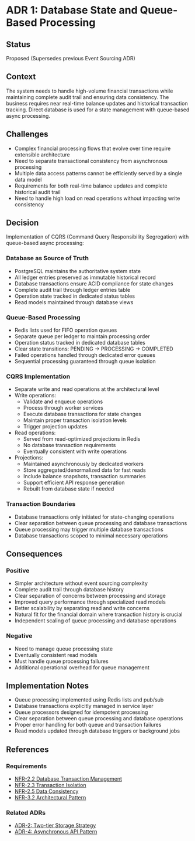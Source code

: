 # ADR 1: Database State and Queue-Based Processing

## Status
Proposed (Supersedes previous Event Sourcing ADR)

## Context
The system needs to handle high-volume financial transactions while maintaining complete audit trail and ensuring data consistency. The business requires near real-time balance updates and historical transaction tracking. Direct database is used for a state management with queue-based async processing.

## Challenges
- Complex financial processing flows that evolve over time require extensible architecture
- Need to separate transactional consistency from asynchronous processing
- Multiple data access patterns cannot be efficiently served by a single data model
- Requirements for both real-time balance updates and complete historical audit trail
- Need to handle high load on read operations without impacting write consistency

## Decision
Implementation of CQRS (Command Query Responsibility Segregation) with queue-based async processing:

### Database as Source of Truth
- PostgreSQL maintains the authoritative system state
- All ledger entries preserved as immutable historical record
- Database transactions ensure ACID compliance for state changes
- Complete audit trail through ledger entries table
- Operation state tracked in dedicated status tables
- Read models maintained through database views

### Queue-Based Processing
- Redis lists used for FIFO operation queues
- Separate queue per ledger to maintain processing order
- Operation status tracked in dedicated database tables
- Clear state transitions: PENDING → PROCESSING → COMPLETED
- Failed operations handled through dedicated error queues
- Sequential processing guaranteed through queue isolation

### CQRS Implementation
- Separate write and read operations at the architectural level
- Write operations:
  - Validate and enqueue operations
  - Process through worker services
  - Execute database transactions for state changes
  - Maintain proper transaction isolation levels
  - Trigger projection updates
- Read operations:
  - Served from read-optimized projections in Redis
  - No database transaction requirements
  - Eventually consistent with write operations
- Projections:
  - Maintained asynchronously by dedicated workers
  - Store aggregated/denormalized data for fast reads
  - Include balance snapshots, transaction summaries
  - Support efficient API response generation
  - Rebuilt from database state if needed

### Transaction Boundaries
- Database transactions only initiated for state-changing operations
- Clear separation between queue processing and database transactions
- Queue processing may trigger multiple database transactions
- Database transactions scoped to minimal necessary operations

## Consequences

### Positive
- Simpler architecture without event sourcing complexity
- Complete audit trail through database history
- Clear separation of concerns between processing and storage
- Improved query performance through specialized read models
- Better scalability by separating read and write concerns
- Natural fit for the financial domain where transaction history is crucial
- Independent scaling of queue processing and database operations

### Negative
- Need to manage queue processing state
- Eventually consistent read models
- Must handle queue processing failures
- Additional operational overhead for queue management

## Implementation Notes
- Queue processing implemented using Redis lists and pub/sub
- Database transactions explicitly managed in service layer
- Queue processors designed for idempotent processing
- Clear separation between queue processing and database operations
- Proper error handling for both queue and transaction failures
- Read models updated through database triggers or background jobs

## References

### Requirements
- [NFR-2.2 Database Transaction Management](../requirements/non-functional-requirements.md#nfr-22-database-transaction-management)
- [NFR-2.3 Transaction Isolation](../requirements/non-functional-requirements.md#nfr-23-transaction-isolation)
- [NFR-2.5 Data Consistency](../requirements/non-functional-requirements.md#nfr-25-data-consistency)
- [NFR-3.2 Architectural Pattern](../requirements/non-functional-requirements.md#nfr-32-architectural-pattern)

### Related ADRs
- [ADR-2: Two-tier Storage Strategy](ADR-2%20Modular%20Monolith%20Design.md)
- [ADR-4: Asynchronous API Pattern](ADR-4%20Asynchronous%20API%20Pattern.md)